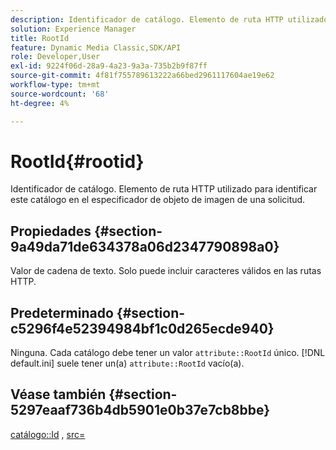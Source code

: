```yaml
---
description: Identificador de catálogo. Elemento de ruta HTTP utilizado para identificar este catálogo en el especificador de objeto de imagen de una solicitud.
solution: Experience Manager
title: RootId
feature: Dynamic Media Classic,SDK/API
role: Developer,User
exl-id: 9224f06d-28a9-4a23-9a3a-735b2b9f87ff
source-git-commit: 4f81f755789613222a66bed2961117604ae19e62
workflow-type: tm+mt
source-wordcount: '68'
ht-degree: 4%

---
```


# RootId{#rootid}

Identificador de catálogo. Elemento de ruta HTTP utilizado para identificar este catálogo en el especificador de objeto de imagen de una solicitud.

## Propiedades {#section-9a49da71de634378a06d2347790898a0}

Valor de cadena de texto. Solo puede incluir caracteres válidos en las rutas HTTP.

## Predeterminado {#section-c5296f4e52394984bf1c0d265ecde940}

Ninguna. Cada catálogo debe tener un valor `attribute::RootId` único. [!DNL default.ini] suele tener un(a) `attribute::RootId` vacío(a).

## Véase también {#section-5297eaaf736b4db5901e0b37e7cb8bbe}

[catálogo::Id](/help/aem-is-ir-api/is-api/image-catalog/image-serving-api-ref/c-image-catalog-reference/c-image-svg-data-reference/c-image-data-reference/r-id-cat.md) , [src=](../../../../../is-api/http-ref/image-serving-api-ref/c-http-protocol-reference/c-command-reference/r-src.md#reference-f6506637778c4c69bf106a7924a91ab1)
